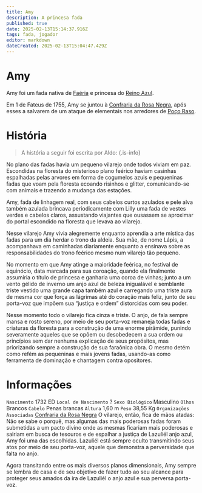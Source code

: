 ```yaml
---
title: Amy
description: A princesa fada
published: true
date: 2025-02-13T15:14:37.916Z
tags: fada, jogador
editor: markdown
dateCreated: 2025-02-13T15:04:47.429Z
---
```


# Amy
Amy foi um fada nativa de [Faéria](/lugares/faeria) e princesa do [Reino Azul](/lugares/faeria/inverno/reino-azul).

Em 1 de Fateus de 1755, Amy se juntou à [Confraria da Rosa Negra](/faccoes/faccoes-independentes/confraria-da-rosa-negra), após esses a salvarem de um ataque de elementais nos arredores de [Poço Raso](/lugares/plano-material/drafeon/sudeste-de-drafeon/poco-raso-vilarejo).

# História
> A história a seguir foi escrita por Aldo:
{.is-info}

No plano das fadas havia um pequeno vilarejo onde todos viviam em paz. Escondidas na floresta do misterioso plano feérico haviam casinhas espalhadas
pelas arvores em forma de cogumelos azuis e pequeninas fadas que voam pela floresta ecoando risinhos e glitter, comunicando-se com animais e trazendo a mudança das estações.

Amy, fada de linhagem real, com seus cabelos curtos azulados e pele alva também azulada brincava periodicamente com Lilly uma fada de vestes verdes e cabelos claros, assustando viajantes que ousassem se aproximar do portal escondido na floresta que levava ao vilarejo.

Nesse vilarejo Amy vivia alegremente enquanto aprendia a arte mística das fadas para um dia herdar o trono da aldeia. Sua mãe, de nome Lápis, a acompanhava em caminhadas diariamente enquanto a ensinava sobre as responsabilidades do trono feérico mesmo num vilarejo tão pequeno.

No momento em que Amy atinge a maioridade feérica, no festival de equinócio, data marcada para sua coroação, quando ela finalmente assumiria o título de princesa e ganharia uma coroa de vinhas; junto a um vento gélido de inverno um anjo azul de beleza inigualável e semblante triste vestido uma grande capa também azul e carregando uma triste aura de mesma cor que força as lágrimas até do coração mais feliz, junto de seu porta-voz que impõem sua “justiça e ordem” distorcidas com seu poder.

Nesse momento todo o vilarejo fica cinza e triste. O anjo, de fala sempre mansa e rosto sereno, por meio de seu porta-voz remaneja todas fadas e criaturas da floresta para a construção de uma enorme pirâmide, punindo severamente aqueles que se opõem ou desobedecem a sua ordem ou princípios sem dar nenhuma explicação de seus propósitos, mas priorizando sempre a construção de sua faraônica obra. O mesmo detém como refém as pequeninas e mais jovens fadas, usando-as como ferramenta de dominação e chantagem contra opositores.

# Informações
`Nascimento` 1732 ED
`Local de Nascimento` ?
`Sexo Biológico` Masculino
`Olhos` Brancos
`Cabelo` Penas brancas
`Altura` 1,60 m
`Peso` 38,55 Kg
`Organizações Associadas` [Confraria da Rosa Negra](/faccoes/faccoes-independentes/confraria-da-rosa-negra)
O vilarejo, então, fica de mãos atadas: Não se sabe o porquê, mas algumas das mais poderosas fadas foram submetidas a um pacto divino onde as mesmas ficariam mais poderosas e sairiam em busca de tesouros e de espalhar a justiça de Lazuliél anjo azul, Amy foi uma das escolhidas. Lazuliél está sempre oculto transmitindo seus atos por meio de seu porta-voz, aquele que demonstra a perversidade que falta no anjo.

Agora transitando entre os mais diversos planos dimensionais, Amy sempre se lembra de casa e de seu objetivo de fazer tudo ao seu alcance para proteger seus amados da ira de Lazuliél o anjo azul e sua perversa porta-voz.

